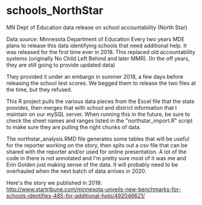 # schools_NorthStar
MN Dept of Education data release on school accountability (North Star)

Data source: Minnesota Department of Education
Every two years MDE plans to release this data identifying schools that need additional help. It was released for the first time ever in 2018. This replaced old accountability systems (originally No Child Left Behind and later MMR). (In the off years, they are still going to provide updated data)

They provided it under an embargo in summer 2018, a few days before releasing the school test scores. We begged them to release the two files at the time, but they refused. 

This R project pulls the various data pieces from the Excel file that the state provides, then merges that with school and district information that I maintain on our mySQL server. When running this in the future, be sure to check the sheet names and ranges listed in the "northstar_import.R" script to make sure they are pulling the right chunks of data.  

The northstar_analysis.RMD file generates some tables that will be useful for the reporter working on the story, then spits out a csv file that can be shared with the reporter and/or used for online presentation. A lot of the code in there is not annotated and I'm pretty sure most of it was me and Erin Golden just making sense of the data. It will probably need to be overhauled when the next batch of data arrives in 2020.

Here's the story we published in 2018: http://www.startribune.com/minnesota-unveils-new-benchmarks-for-schools-identifies-485-for-additional-help/492046621/


